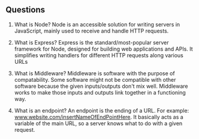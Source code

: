 ## Questions
1. What is Node?
  Node is an accessible solution for writing servers in JavaScript, mainly used to receive and handle HTTP requests.

2. What is Express?
  Express is the standard/most-popular server framework for Node, designed for building web applications and APIs. It simplifies writing handlers for different HTTP requests along various URLs

3. What is Middleware?
  Middleware is software with the purpose of compatability. Some software might not be compatible with other software because the given inputs/outputs don't mix well. Middleware works to make those inputs and outputs link together in a functioning way.
    
4. What is an endpoint?
  An endpoint is the ending of a URL. For example: www.website.com/insertNameOfEndPointHere. It basically acts as a variable of the main URL, so a server knows what to do with a given request.